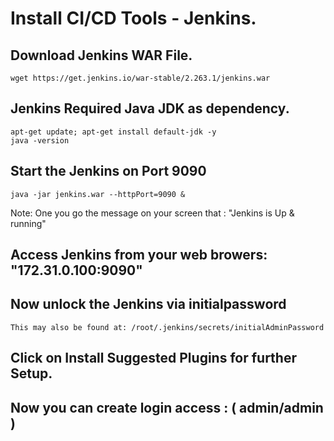 # Install CI/CD Tools - Jenkins. 

## Download Jenkins WAR File. 
```
wget https://get.jenkins.io/war-stable/2.263.1/jenkins.war
```

## Jenkins Required Java JDK as dependency. 
```
apt-get update; apt-get install default-jdk -y
java -version 
```

## Start the Jenkins on Port 9090
```
java -jar jenkins.war --httpPort=9090 & 
```

Note: One you go the message on your screen that : "Jenkins is Up & running"

## Access Jenkins from your web browers: "172.31.0.100:9090"

## Now unlock the Jenkins via initialpassword
```
This may also be found at: /root/.jenkins/secrets/initialAdminPassword
```

## Click on Install Suggested Plugins for further Setup. 

## Now you can create login access : ( admin/admin ) 
